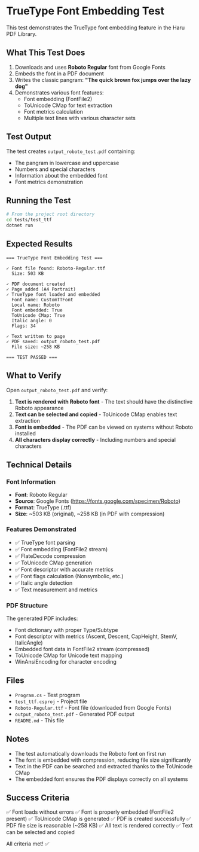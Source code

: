 # TrueType Font Embedding Test

This test demonstrates the TrueType font embedding feature in the Haru PDF Library.

## What This Test Does

1. Downloads and uses **Roboto Regular** font from Google Fonts
2. Embeds the font in a PDF document
3. Writes the classic pangram: **"The quick brown fox jumps over the lazy dog"**
4. Demonstrates various font features:
   - Font embedding (FontFile2)
   - ToUnicode CMap for text extraction
   - Font metrics calculation
   - Multiple text lines with various character sets

## Test Output

The test creates `output_roboto_test.pdf` containing:
- The pangram in lowercase and uppercase
- Numbers and special characters
- Information about the embedded font
- Font metrics demonstration

## Running the Test

```bash
# From the project root directory
cd tests/test_ttf
dotnet run
```

## Expected Results

```
=== TrueType Font Embedding Test ===

✓ Font file found: Roboto-Regular.ttf
  Size: 503 KB

✓ PDF document created
✓ Page added (A4 Portrait)
✓ TrueType font loaded and embedded
  Font name: CustomTTFont
  Local name: Roboto
  Font embedded: True
  ToUnicode CMap: True
  Italic angle: 0
  Flags: 34

✓ Text written to page
✓ PDF saved: output_roboto_test.pdf
  File size: ~258 KB

=== TEST PASSED ===
```

## What to Verify

Open `output_roboto_test.pdf` and verify:

1. **Text is rendered with Roboto font** - The text should have the distinctive Roboto appearance
2. **Text can be selected and copied** - ToUnicode CMap enables text extraction
3. **Font is embedded** - The PDF can be viewed on systems without Roboto installed
4. **All characters display correctly** - Including numbers and special characters

## Technical Details

### Font Information
- **Font**: Roboto Regular
- **Source**: Google Fonts (https://fonts.google.com/specimen/Roboto)
- **Format**: TrueType (.ttf)
- **Size**: ~503 KB (original), ~258 KB (in PDF with compression)

### Features Demonstrated
- ✅ TrueType font parsing
- ✅ Font embedding (FontFile2 stream)
- ✅ FlateDecode compression
- ✅ ToUnicode CMap generation
- ✅ Font descriptor with accurate metrics
- ✅ Font flags calculation (Nonsymbolic, etc.)
- ✅ Italic angle detection
- ✅ Text measurement and metrics

### PDF Structure
The generated PDF includes:
- Font dictionary with proper Type/Subtype
- Font descriptor with metrics (Ascent, Descent, CapHeight, StemV, ItalicAngle)
- Embedded font data in FontFile2 stream (compressed)
- ToUnicode CMap for Unicode text mapping
- WinAnsiEncoding for character encoding

## Files

- `Program.cs` - Test program
- `test_ttf.csproj` - Project file
- `Roboto-Regular.ttf` - Font file (downloaded from Google Fonts)
- `output_roboto_test.pdf` - Generated PDF output
- `README.md` - This file

## Notes

- The test automatically downloads the Roboto font on first run
- The font is embedded with compression, reducing file size significantly
- Text in the PDF can be searched and extracted thanks to the ToUnicode CMap
- The embedded font ensures the PDF displays correctly on all systems

## Success Criteria

✅ Font loads without errors
✅ Font is properly embedded (FontFile2 present)
✅ ToUnicode CMap is generated
✅ PDF is created successfully
✅ PDF file size is reasonable (~258 KB)
✅ All text is rendered correctly
✅ Text can be selected and copied

All criteria met! ✅
